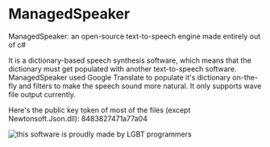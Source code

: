 # ManagedSpeaker
ManagedSpeaker: an open-source text-to-speech engine made entirely out of c#

It is a dictionary-based speech synthesis software, which means that the dictionary must get populated with another text-to-speech software.
ManagedSpeaker used Google Translate to populate it's dictionary on-the-fly and filters to make the speech sound more natural. It only supports wave file output currently.

Here's the public key token of most of the files (except Newtonsoft.Json.dll): 8483827471a77a04

![this software is proudly made by LGBT programmers](https://raw.githubusercontent.com/jessielesbian/ikvm/master/ikvmbadge.png)
